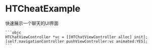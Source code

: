 # HTCheatExample
快速展示一个聊天的UI界面

    ```objc
    HTChatViewController *vc = [[HTChatViewController alloc] init];
    [self.navigationController pushViewController:vc animated:YES];
    ```
